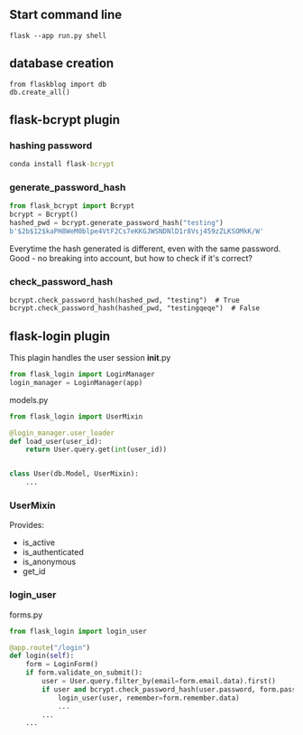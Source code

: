 ## Start command line

```
flask --app run.py shell
```

## database creation

```
from flaskblog import db
db.create_all()
```

## flask-bcrypt plugin

### hashing password 

```cmd
conda install flask-bcrypt
```

### generate_password_hash
```python
from flask_bcrypt import Bcrypt
bcrypt = Bcrypt()
hashed_pwd = bcrypt.generate_password_hash("testing")
b'$2b$12$kaPH8WeM0blpe4VtF2Cs7eKKGJWSNDNlD1r8Vsj459zZLKSOMkK/W'  
```
Everytime the hash generated is different, even with the same password. 
Good - no breaking into account, but how to check if it's correct?

### check_password_hash
```
bcrypt.check_password_hash(hashed_pwd, "testing")  # True
bcrypt.check_password_hash(hashed_pwd, "testingqeqe")  # False
```

## flask-login plugin

This plagin handles the user session
__init__.py
``` python
from flask_login import LoginManager
login_manager = LoginManager(app)
```

models.py
```python
from flask_login import UserMixin

@login_manager.user_loader
def load_user(user_id):
    return User.query.get(int(user_id))


class User(db.Model, UserMixin):
    ...
```

### UserMixin
Provides:
- is_active
- is_authenticated
- is_anonymous
- get_id


### login_user

forms.py
```python
from flask_login import login_user

@app.route("/login")
def login(self):
    form = LoginForm()
    if form.validate_on_submit():
        user = User.query.filter_by(email=form.email.data).first()
        if user and bcrypt.check_password_hash(user.password, form.password.data):
            login_user(user, remember=form.remember.data)
            ...
        ...
    ...
```

